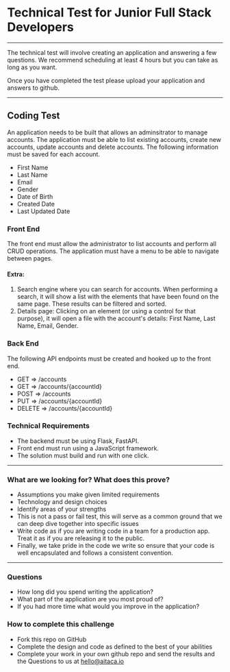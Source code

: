 # Technical Test for Junior Full Stack Developers

***

The technical test will involve creating an application and answering a few questions. 
We recommend scheduling at least 4 hours but you can take as long as you want.

Once you have completed the test please upload your application and answers to github.

***

## Coding Test

An application needs to be built that allows an adminsitrator to manage accounts. The application must be able 
to list existing accounts, create new accounts, update accounts and delete accounts. The following information
must be saved for each account.

* First Name
* Last Name
* Email
* Gender
* Date of Birth
* Created Date
* Last Updated Date

### Front End

The front end must allow the administrator to list accounts and perform all CRUD operations. The application must have a menu to be able to navigate between pages.

#### Extra:
1. Search engine where you can search for accounts. When performing a search, it will show a list with the elements that have been found on the same page. These results can be filtered and sorted.
2. Details page: Clicking on an element (or using a control for that purpose), it will open a file with the account's details: First Name, Last Name, Email, Gender.

### Back End

The following API endpoints must be created and hooked up to the front end.


* GET => /accounts
* GET => /accounts/{accountId}
* POST => /accounts
* PUT => /accounts/{accountId}
* DELETE => /accounts/{accountId}


### Technical Requirements

* The backend must be using Flask, FastAPI.
* Front end must run using a JavaScript framework.
* The solution must build and run with one click.

***

### What are we looking for? What does this prove?
* Assumptions you make given limited requirements
* Technology and design choices
* Identify areas of your strengths
* This is not a pass or fail test, this will serve as a common ground that we can deep dive together into specific issues
* Write code as if you are writing code in a team for a production app. Treat it as if you are releasing it to the public.
* Finally, we take pride in the code we write so ensure that your code is well encapsulated and follows a consistent convention. 

***

### Questions

* How long did you spend writing the application?
* What part of the application are you most proud of?
* If you had more time what would you improve in the application?


### How to complete this challenge
* Fork this repo on GitHub
* Complete the design and code as defined to the best of your abilities
* Complete your work in your own github repo and send the results and the Questions to us at hello@aitaca.io
